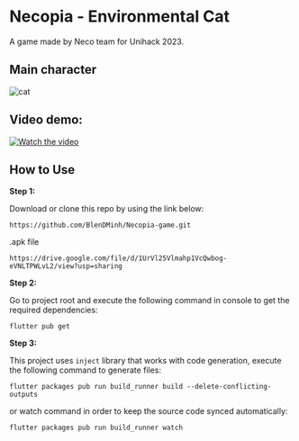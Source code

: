 # Necopia - Environmental Cat
A game made by Neco team for Unihack 2023.

## Main character
![cat](https://github.com/BlenDMinh/Necopia-game/assets/93019716/f13f7e8d-dfca-4394-a3a3-d208a4efbe46)

## Video demo:
[![Watch the video](https://cdn1.vectorstock.com/i/1000x1000/60/30/play-button-icon-video-audio-player-vector-20716030.jpg)](https://drive.google.com/file/d/13DaA276Zj4S5yX_CvLynuPoFeL77Ve7u/view?usp=sharing)


## How to Use 

**Step 1:**

Download or clone this repo by using the link below:

```
https://github.com/BlenDMinh/Necopia-game.git
```
.apk file

```
https://drive.google.com/file/d/1UrVl25Vlmahp1VcQwbog-eVNLTPWLvL2/view?usp=sharing
```

**Step 2:**

Go to project root and execute the following command in console to get the required dependencies: 

```
flutter pub get 
```

**Step 3:**

This project uses `inject` library that works with code generation, execute the following command to generate files:

```
flutter packages pub run build_runner build --delete-conflicting-outputs
```

or watch command in order to keep the source code synced automatically:

```
flutter packages pub run build_runner watch
```
